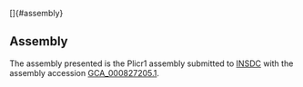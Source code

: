 []{#assembly}

Assembly
--------

The assembly presented is the Plicr1 assembly submitted to
[INSDC](http://www.insdc.org) with the assembly accession
[GCA\_000827205.1](http://www.ebi.ac.uk/ena/data/view/GCA_000827205.1).
